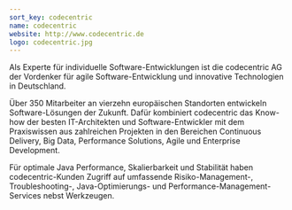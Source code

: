 ```yaml
---
sort_key: codecentric
name: codecentric
website: http://www.codecentric.de
logo: codecentric.jpg
---
```

Als Experte für individuelle Software-Entwicklungen ist die codecentric AG der Vordenker für agile Software-Entwicklung und innovative Technologien in Deutschland.

Über 350 Mitarbeiter an vierzehn europäischen Standorten entwickeln Software-Lösungen der Zukunft. Dafür kombiniert codecentric das Know-how der besten IT-Architekten und Software-Entwickler mit dem Praxiswissen aus zahlreichen Projekten in den Bereichen Continuous Delivery, Big Data, Performance Solutions, Agile und Enterprise Development.

Für optimale Java Performance, Skalierbarkeit und Stabilität haben codecentric-Kunden Zugriff auf umfassende Risiko-Management-, Troubleshooting-, Java-Optimierungs- und Performance-Management-Services nebst Werkzeugen.